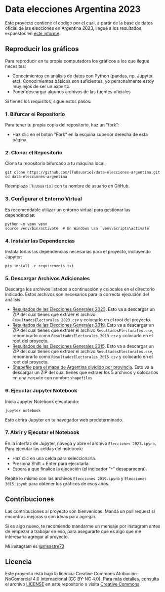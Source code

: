 # Data elecciones Argentina 2023
Este proyecto contiene el código por el cual, a partir de la base de datos oficial de las elecciones en Argentina 2023, llegué a los resultados expuestos en [este informe](https://msastre73.github.io/data-elecciones-argentina-web/).

## Reproducir los gráficos
Para reproducir en tu propia computadora los gráficos a los que llegué necesitas:
- Conocimientos en análisis de datos con Python (pandas, np, Jupyter, etc). Conocimientos básicos son suficientes, yo personalmente estoy muy lejos de ser un experto.
- Poder descargar algunos archivos de las fuentes oficiales

Si tienes los requisitos, sigue estos pasos:

### 1. Bifurcar el Repositorio

Para tener tu propia copia del repositorio, haz un "fork":

- Haz clic en el botón "Fork" en la esquina superior derecha de esta página.

### 2. Clonar el Repositorio

Clona tu repositorio bifurcado a tu máquina local:

    git clone https://github.com/[TuUsuario]/data-elecciones-argentina.git
    cd data-elecciones-argentina

Reemplaza `[TuUsuario]` con tu nombre de usuario en GitHub.

### 3. Configurar el Entorno Virtual

Es recomendable utilizar un entorno virtual para gestionar las dependencias:

    python -m venv venv
    source venv/bin/activate  # En Windows usa `venv\Scripts\activate`

### 4. Instalar las Dependencias

Instala todas las dependencias necesarias para el proyecto, incluyendo Jupyter:

    pip install -r requirements.txt

### 5. Descargar Archivos Adicionales

Descarga los archivos listados a continuación y colócalos en el directorio indicado. Estos archivos son necesarios para la correcta ejecución del análisis.
- [Resultados de las Elecciones Generales 2023](https://www.argentina.gob.ar/dine/resultados-electorales/elecciones-2023). Esto va a descargar un ZIP del cual tienes que extraer el archivo `ResultadosElectorales_2023.csv` y colocarlo en el root del proyecto.
- [Resultados de las Elecciones Generales 2019](https://www.argentina.gob.ar/dine/resultados-electorales/elecciones-2019). Esto va a descargar un ZIP del cual tienes que extraer el archivo `ResultadosElectorales.csv`, renombrarlo como `ResultadosElectorales_2019.csv` y colocarlo en el root del proyecto.
- [Resultados de las Elecciones Generales 2015](https://www.argentina.gob.ar/dine/resultados-electorales/elecciones-2015). Esto va a descargar un ZIP del cual tienes que extraer el archivo `ResultadosElectorales.csv`, renombrarlo como `ResultadosElectorales_2015.csv` y colocarlo en el root del proyecto.
- [Shapefile para el mapa de Argentina dividido por provincia](https://datos.gob.ar/dataset/jgm-servicio-normalizacion-datos-geograficos/archivo/jgm_8.26). Esto va a descargar un ZIP del cual tienes que extraer los 5 archivos y colocarlos en una carpate con nombre `shapefiles`

### 6. Ejecutar Jupyter Notebook

Inicia Jupyter Notebook ejecutando:

    jupyter notebook

Esto abrirá Jupyter en tu navegador web predeterminado.

### 7. Abrir y Ejecutar el Notebook

En la interfaz de Jupyter, navega y abre el archivo `Elecciones 2023.ipynb`. Para ejecutar las celdas del notebook:

- Haz clic en una celda para seleccionarla.
- Presiona Shift + Enter para ejecutarla.
- Espera a que finalice la ejecución (el indicador "`*`" desaparecerá).

Repite lo mismo con los archivos `Elecciones 2019.ipynb` y `Elecciones 2015.ipynb` para obtener los gráficos de esos años.

## Contribuciones

Las contribuciones al proyecto son bienvenidas. Mandá un pull request si encontras mejoras o con ideas para agregar. 

Si es algo nuevo, te recomiendo mandarme un mensaje por instagram antes de empezar a trabajar en eso, para asegurarte que es algo que me interesaría agregar al proyecto.

Mi instagram es [@msastre73](https://www.instagram.com/msastre73/)

## Licencia

Este proyecto está bajo la licencia Creative Commons Atribución-NoComercial 4.0 Internacional (CC BY-NC 4.0). Para más detalles, consulta el archivo [LICENSE](LICENSE) en este repositorio o visita [Creative Commons](https://creativecommons.org/licenses/by-nc/4.0/).


